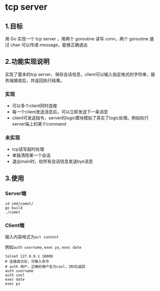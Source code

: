 # tcp server

## 1.目标
用 Go 实现一个 tcp server ，用两个 goroutine 读写 conn，两个 goroutine 通过 chan 可以传递 message，能够正确退出

## 2.功能实现说明

实现了基本的tcp server，保存会话信息，client可以输入指定格式的字符串，服务端接收后，并返回执行结果。

### 实现

- 可以多个client同时连接
- 每一个client发送消息后，可以立即发送下一条消息
- client可发送指令，server的logic模块模拟了真实了logic处理。例如执行server端上的某个command

### 未实现

- tcp读写超时处理
- 单独清除某一个会话
- 退出main时，给所有会话信息发送bye消息


## 3.使用

### Server端

```shell
cd cmd/comet/
go build
./comet
```

### Client端
输入内容格式为`act content`

例如`auth username`, `exec ps`, `exec date`

```shell
telnet 127.0.0.1 10000
# 连接成功后，可输入命令
# auth 用户，正确的用户名为cool，3秒后返回
auth username
auth cool
exec date
exec ps
```
